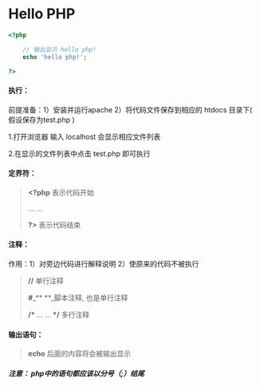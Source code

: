 # Hello PHP

```php
<?php

    // 输出显示 hello php!
    echo 'hello php!';

?>
```

#### 执行：

前提准备：1）安装并运行apache      2）将代码文件保存到相应的 htdocs 目录下\( 假设保存为test.php \)

1.打开浏览器 输入 localhost 会显示相应文件列表

2.在显示的文件列表中点击  test.php  即可执行

 

#### **定界符：**

> **&lt;?php**     表示代码开始
>
> ... ...
>
> **?&gt;**            表示代码结束

#### 

#### 注释：

作用：1）对旁边代码进行解释说明    2）使原来的代码不被执行

> **//** 单行注释
>
> **\#**_**  **_脚本注释, 也是单行注释
>
> **/\***   ... ...   **\*/**      多行注释

#### 

#### 输出语句：

> **echo**  后面的内容将会被输出显示

##### **注意： php中的语句都应该以分号（;）结尾**

#### 

#### 




